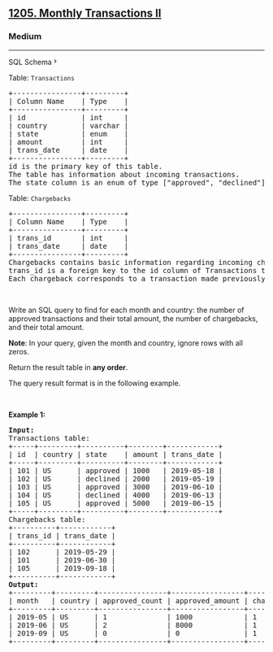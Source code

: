 <h2><a href="https://leetcode.com/problems/monthly-transactions-ii/">1205. Monthly Transactions II</a></h2><h3>Medium</h3><hr><div class="sql-schema-wrapper__3VBi"><a class="sql-schema-link__3cEg">SQL Schema<svg viewBox="0 0 24 24" width="1em" height="1em" class="icon__1Md2"><path fill-rule="evenodd" d="M10 6L8.59 7.41 13.17 12l-4.58 4.59L10 18l6-6z"></path></svg></a></div><div><p>Table: <code>Transactions</code></p>

<pre>+----------------+---------+
| Column Name    | Type    |
+----------------+---------+
| id             | int     |
| country        | varchar |
| state          | enum    |
| amount         | int     |
| trans_date     | date    |
+----------------+---------+
id is the primary key of this table.
The table has information about incoming transactions.
The state column is an enum of type ["approved", "declined"].
</pre>

<p>Table: <code>Chargebacks</code></p>

<pre>+----------------+---------+
| Column Name    | Type    |
+----------------+---------+
| trans_id       | int     |
| trans_date     | date    |
+----------------+---------+
Chargebacks contains basic information regarding incoming chargebacks from some transactions placed in Transactions table.
trans_id is a foreign key to the id column of Transactions table.
Each chargeback corresponds to a transaction made previously even if they were not approved.</pre>

<p>&nbsp;</p>

<p>Write an SQL query to find for each month and country: the number of approved transactions and their total amount, the number of chargebacks, and their total amount.</p>

<p><strong>Note</strong>: In your query, given the month and country, ignore rows with all zeros.</p>

<p>Return the result table in <strong>any order</strong>.</p>

<p>The query result format is in the following example.</p>

<p>&nbsp;</p>
<p><strong class="example">Example 1:</strong></p>

<pre><strong>Input:</strong> 
Transactions table:
+-----+---------+----------+--------+------------+
| id  | country | state    | amount | trans_date |
+-----+---------+----------+--------+------------+
| 101 | US      | approved | 1000   | 2019-05-18 |
| 102 | US      | declined | 2000   | 2019-05-19 |
| 103 | US      | approved | 3000   | 2019-06-10 |
| 104 | US      | declined | 4000   | 2019-06-13 |
| 105 | US      | approved | 5000   | 2019-06-15 |
+-----+---------+----------+--------+------------+
Chargebacks table:
+----------+------------+
| trans_id | trans_date |
+----------+------------+
| 102      | 2019-05-29 |
| 101      | 2019-06-30 |
| 105      | 2019-09-18 |
+----------+------------+
<strong>Output:</strong> 
+---------+---------+----------------+-----------------+------------------+-------------------+
| month   | country | approved_count | approved_amount | chargeback_count | chargeback_amount |
+---------+---------+----------------+-----------------+------------------+-------------------+
| 2019-05 | US      | 1              | 1000            | 1                | 2000              |
| 2019-06 | US      | 2              | 8000            | 1                | 1000              |
| 2019-09 | US      | 0              | 0               | 1                | 5000              |
+---------+---------+----------------+-----------------+------------------+-------------------+
</pre>
</div>
